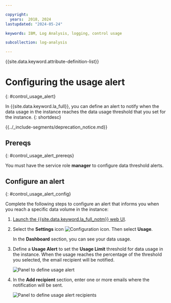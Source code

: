 ```yaml
---

copyright:
  years:  2018, 2024
lastupdated: "2024-05-24"

keywords: IBM, Log Analysis, logging, control usage

subcollection: log-analysis

---
```


{{site.data.keyword.attribute-definition-list}}

# Configuring the usage alert
{: #control_usage_alert}


In {{site.data.keyword.la_full}}, you can define an alert to notify when the data usage in the instance reaches the data usage threshold that you set for the instance.
{: shortdesc}


{{../_include-segments/deprecation_notice.md}}


## Prereqs
{: #control_usage_alert_prereqs}

You must have the service role **manager** to configure data threshold alerts.


## Configure an alert
{: #control_usage_alert_config}

Complete the following steps to configure an alert that informs you when you reach a specific data volume in the instance:

1. [Launch the {{site.data.keyword.la_full_notm}} web UI](/docs/services/log-analysis?topic=log-analysis-launch).

2. Select the **Settings** icon ![Configuration icon](images/admin.png "Admin icon"). Then select **Usage**.

    In the **Dashboard** section, you can see your data usage.

3. Define a **Usage Alert** to set the **Usage Limit** threshold for data usage in the instance. When the usage reaches the percentage of the threshold you selected, the email recipient will be notified.

    ![Panel to define usage alert](images/control-usage-instance-1.png "Panel to define usage alert")

4. In the **Add recipient** section, enter one or more emails where the notification will be sent.

    ![Panel to define usage alert recipients](images/control-usage-instance-2.png "Panel to define usage alert recipients")
